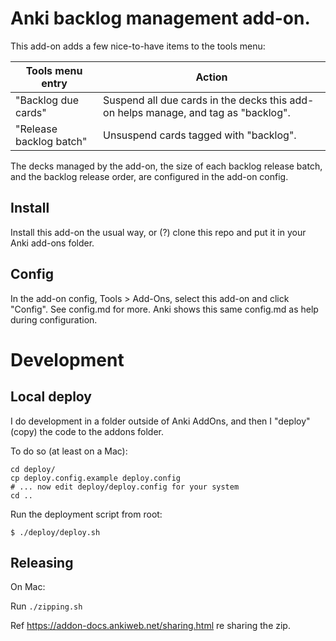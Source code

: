 # Anki backlog management add-on.

This add-on adds a few nice-to-have items to the tools menu:

| Tools menu entry | Action |
| --- | --- |
| "Backlog due cards" | Suspend all due cards in the decks this add-on helps manage, and tag as "backlog". |
| "Release backlog batch" | Unsuspend cards tagged with "backlog". |

The decks managed by the add-on, the size of each backlog release batch, and the backlog release order, are configured in the add-on config.

## Install

Install this add-on the usual way, or (?) clone this repo and put it in your Anki add-ons folder.

## Config

In the add-on config, Tools > Add-Ons, select this add-on and click "Config".  See config.md for more.  Anki shows this same config.md as help during configuration.


# Development

## Local deploy

I do development in a folder outside of Anki AddOns, and then I "deploy" (copy) the code to the addons folder.

To do so (at least on a Mac):

```
cd deploy/
cp deploy.config.example deploy.config
# ... now edit deploy/deploy.config for your system
cd ..
```

Run the deployment script from root:

```
$ ./deploy/deploy.sh
```

## Releasing

On Mac:

Run `./zipping.sh`

Ref https://addon-docs.ankiweb.net/sharing.html re sharing the zip.